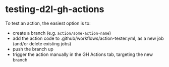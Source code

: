 # testing-d2l-gh-actions

To test an action, the easiest option is to:

- create a branch (e.g. `action/some-action-name`)
- add the action code to .github/workflows/action-tester.yml, as a new job (and/or delete existing jobs)
- push the branch up
- trigger the action manually in the GH Actions tab, targeting the new branch
